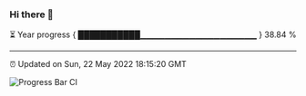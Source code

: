 ### Hi there 👋

⏳ Year progress { ███████████▁▁▁▁▁▁▁▁▁▁▁▁▁▁▁▁▁▁▁ } 38.84 %

---

⏰ Updated on Sun, 22 May 2022 18:15:20 GMT

![Progress Bar CI](https://github.com/liununu/liununu/workflows/Progress%20Bar%20CI/badge.svg)
